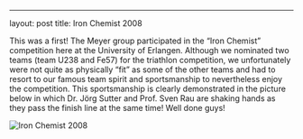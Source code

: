 ---
layout: post
title: Iron Chemist 2008 

This was a first! 
The Meyer group participated in the “Iron Chemist” competition here at the University of Erlangen. 
Although we nominated two teams (team U238 and Fe57) for the triathlon competition, we unfortunately were not quite as physically “fit” as some of the other teams and had to resort to our famous team spirit and sportsmanship to nevertheless enjoy the competition. 
This sportsmanship is clearly demonstrated in the picture below in which Dr. Jörg Sutter and Prof. Sven Rau are shaking hands as they pass the finish line at the same time!
Well done guys!

![Iron Chemist 2008](img/IronChemist.jpg)